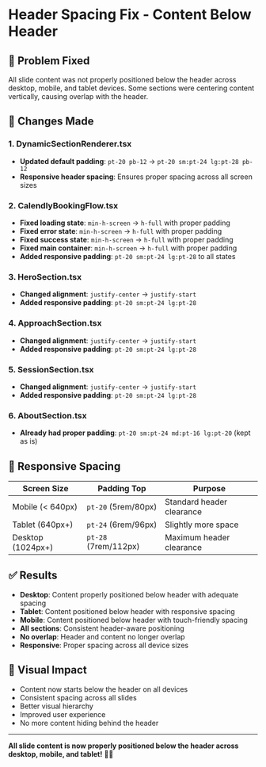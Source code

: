 # Header Spacing Fix - Content Below Header

## 🎯 **Problem Fixed**

All slide content was not properly positioned below the header across desktop, mobile, and tablet devices. Some sections were centering content vertically, causing overlap with the header.

## 🔧 **Changes Made**

### **1. DynamicSectionRenderer.tsx**
- **Updated default padding**: `pt-20 pb-12` → `pt-20 sm:pt-24 lg:pt-28 pb-12`
- **Responsive header spacing**: Ensures proper spacing across all screen sizes

### **2. CalendlyBookingFlow.tsx**
- **Fixed loading state**: `min-h-screen` → `h-full` with proper padding
- **Fixed error state**: `min-h-screen` → `h-full` with proper padding  
- **Fixed success state**: `min-h-screen` → `h-full` with proper padding
- **Fixed main container**: `min-h-screen` → `h-full` with proper padding
- **Added responsive padding**: `pt-20 sm:pt-24 lg:pt-28` to all states

### **3. HeroSection.tsx**
- **Changed alignment**: `justify-center` → `justify-start`
- **Added responsive padding**: `pt-20 sm:pt-24 lg:pt-28`

### **4. ApproachSection.tsx**
- **Changed alignment**: `justify-center` → `justify-start`
- **Added responsive padding**: `pt-20 sm:pt-24 lg:pt-28`

### **5. SessionSection.tsx**
- **Changed alignment**: `justify-center` → `justify-start`
- **Added responsive padding**: `pt-20 sm:pt-24 lg:pt-28`

### **6. AboutSection.tsx**
- **Already had proper padding**: `pt-20 sm:pt-24 md:pt-16 lg:pt-20` (kept as is)

## 📱 **Responsive Spacing**

| Screen Size | Padding Top | Purpose |
|-------------|-------------|---------|
| Mobile (< 640px) | `pt-20` (5rem/80px) | Standard header clearance |
| Tablet (640px+) | `pt-24` (6rem/96px) | Slightly more space |
| Desktop (1024px+) | `pt-28` (7rem/112px) | Maximum header clearance |

## ✅ **Results**

- **Desktop**: Content properly positioned below header with adequate spacing
- **Tablet**: Content positioned below header with responsive spacing
- **Mobile**: Content positioned below header with touch-friendly spacing
- **All sections**: Consistent header-aware positioning
- **No overlap**: Header and content no longer overlap
- **Responsive**: Proper spacing across all device sizes

## 🎨 **Visual Impact**

- Content now starts below the header on all devices
- Consistent spacing across all slides
- Better visual hierarchy
- Improved user experience
- No more content hiding behind the header

---

**All slide content is now properly positioned below the header across desktop, mobile, and tablet!** 🎉✨
